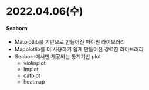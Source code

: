 # 2022.04.06(수)

#### Seaborn
+ Matplotlib를 기반으로 만들어진 파이썬 라이브러리
+ Mapplotlib를 더 사용하기 쉽게 만들어진 강력한 라이브러리
+ Seaborn에서만 제공되는 통계기반 plot
    - violinplot
    - lmplot
    - catplot
    - heatmap